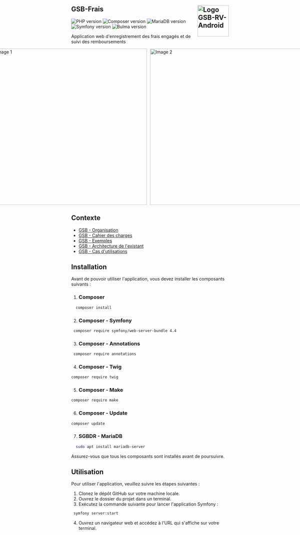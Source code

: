 ## GSB-Frais <img src="https://user-images.githubusercontent.com/102319778/230720966-cb56e373-2646-4edc-bde0-08bfc8e55956.png" alt="Logo GSB-RV-Android" style="float: right; width: 100px;">

![PHP version](https://img.shields.io/badge/php-7.3-blue) ![Composer version](https://img.shields.io/badge/composer-2.2-navy) ![MariaDB version](https://img.shields.io/badge/maridb-15.1-red) ![Symfony version](https://img.shields.io/badge/symfony-5.4-orange) ![Bulma version](https://img.shields.io/badge/bulma-15.1-pink)

Application web d'enregistrement des frais engagés et de suivi des remboursements


<div style="display: flex; justify-content: center;">
  <img src="https://user-images.githubusercontent.com/102319778/230723750-488376b7-9646-4fa2-bbc6-ee4a9cacee2c.JPG" alt="Image 1" style="width:500px; margin-right: 10px;">
  <img src="https://user-images.githubusercontent.com/102319778/230723754-c136b406-c852-4dd2-8e70-a71265cbe0dd.JPG" alt="Image 2" style="width:500px; margin-right: 10px;">
</div>

## Contexte

- [GSB - Organisation](https://github.com/WalidA2D/E5-GSB-Frais-Docs/blob/master/01-GSB-Organisation.pdf)
- [GSB - Cahier des charges](https://github.com/WalidA2D/E5-GSB-Frais-Docs/blob/master/02-SIO-SLAM-GSB-Frais-CahierDesCharges.pdf)
- [GSB - Exemples](https://github.com/WalidA2D/E5-GSB-Frais-Docs/blob/master/04-GSB-Frais-Commentaires.pdf)
- [GSB - Architecture de l'existant](https://github.com/WalidA2D/E5-GSB-Frais-Docs/blob/master/05-GSB-Frais-Architecture-Application-Existante.pdf)
- [GSB - Cas d'utilisations](https://github.com/WalidA2D/E5-GSB-Frais-Docs/blob/master/03-GSB-Frais-UC-BD.pdf)

## Installation

Avant de pouvoir utiliser l'application, vous devez installer les composants suivants :

1. ### Composer

  ``` bash 
    composer install
  ```

2. ### Composer - Symfony

  ``` bash 
   composer require symfony/web-server-bundle 4.4
  ```

3. ### Composer - Annotations

  ``` bash 
   composer require annotations
  ```

4. ### Composer - Twig

  ``` bash 
  composer require twig
  ```

5. ### Composer - Make

  ``` bash 
  composer require make
  ```

6. ### Composer - Update

  ``` bash 
  composer update
  ```
  
7. ### SGBDR - MariaDB

  ``` bash 
    sudo apt install mariadb-server
  ```

Assurez-vous que tous les composants sont installés avant de poursuivre.

## Utilisation

Pour utiliser l'application, veuillez suivre les étapes suivantes :

1. Clonez le dépôt GitHub sur votre machine locale.
2. Ouvrez le dossier du projet dans un terminal.
3. Exécutez la commande suivante pour lancer l'application Symfony : 
``` bash 
 symfony server:start
```
4. Ouvrez un navigateur web et accédez à l'URL qui s'affiche sur votre terminal.
